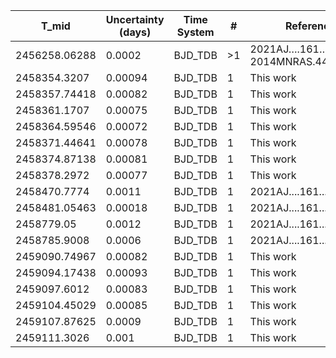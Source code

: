 |T_mid|Uncertainty (days)           |Time System|#                                            |Reference                           |
|-----|-----------------------------|-----------|---------------------------------------------|------------------------------------|
|2456258.06288|0.0002                       |BJD_TDB    |>1                                           |2021AJ….161….4Y; 2014MNRAS.440.1982H|
|2458354.3207|0.00094                      |BJD_TDB    |1                                            |This work                           |
|2458357.74418|0.00082                      |BJD_TDB    |1                                            |This work                           |
|2458361.1707|0.00075                      |BJD_TDB    |1                                            |This work                           |
|2458364.59546|0.00072                      |BJD_TDB    |1                                            |This work                           |
|2458371.44641|0.00078                      |BJD_TDB    |1                                            |This work                           |
|2458374.87138|0.00081                      |BJD_TDB    |1                                            |This work                           |
|2458378.2972|0.00077                      |BJD_TDB    |1                                            |This work                           |
|2458470.7774|0.0011                       |BJD_TDB    |1                                            |2021AJ....161....4Y                 |
|2458481.05463|0.00018                      |BJD_TDB    |1                                            |2021AJ....161....4Y                 |
|2458779.05|0.0012                       |BJD_TDB    |1                                            |2021AJ....161....4Y                 |
|2458785.9008|0.0006                       |BJD_TDB    |1                                            |2021AJ....161....4Y                 |
|2459090.74967|0.00082                      |BJD_TDB    |1                                            |This work                           |
|2459094.17438|0.00093                      |BJD_TDB    |1                                            |This work                           |
|2459097.6012|0.00083                      |BJD_TDB    |1                                            |This work                           |
|2459104.45029|0.00085                      |BJD_TDB    |1                                            |This work                           |
|2459107.87625|0.0009                       |BJD_TDB    |1                                            |This work                           |
|2459111.3026|0.001                        |BJD_TDB    |1                                            |This work                           |
